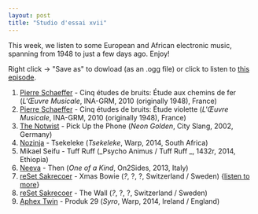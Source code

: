 ```yaml
---
layout: post
title: "Studio d'essai xvii"
---
```


This week, we listen to some European and African electronic music, spanning from 1948 to just a few days ago. Enjoy!

Right click → "Save as" to dowload (as an .ogg file) or click to listen to <a
href="https://raw.githubusercontent.com/studio-dessai/podcasts/master/2014-09-25%20-%20studio%20d%27essai%20xvii.ogg">this episode</a>.

1. [Pierre Schaeffer](http://musicbrainz.org/artist/cc48f77c-32c5-46e1-9f35-119d61671e1b) - Cinq études de bruits: Étude aux chemins de fer (_L'Œuvre Musicale_, INA-GRM, 2010 (originally 1948), France)
2. [Pierre Schaeffer](http://musicbrainz.org/artist/cc48f77c-32c5-46e1-9f35-119d61671e1b) - Cinq études de bruits: Étude violette (_L'Œuvre Musicale_, INA-GRM, 2010 (originally 1948), France)
3. [The Notwist](http://musicbrainz.org/artist/f180cec2-9421-4417-a841-c7372090d13d) - Pick Up the Phone (_Neon Golden_, City Slang, 2002, Germany)
4. [Nozinja](http://musicbrainz.org/artist/67081c57-6fbe-4ecb-8f30-e161b62557ae) - Tsekeleke (_Tsekeleke_, Warp, 2014, South Africa)
5. Mikael Seifu - Tuff Ruff (_Psycho Animus / Tuff Ruff _, 1432r, 2014, Ethiopia)
6. [Neeva](http://musicbrainz.org/artist/74a659d4-afbc-41f3-9776-b4584f5fe1cd) - Then (_One of a Kind_, On2Sides, 2013, Italy)
7. [reSet Sakrecoer](http://musicbrainz.org/artist/6f412e06-0a2b-4cca-9623-9fb9ca950e5e) - Xmas Bowie (_?_, ?, ?, Switzerland / Sweden) {[listen to more](http://sakrecoer.com/assets/mu/files/)}
8. [reSet Sakrecoer](http://musicbrainz.org/artist/6f412e06-0a2b-4cca-9623-9fb9ca950e5e) - The Wall (_?_, ?, ?, Switzerland / Sweden)
9. [Aphex Twin](http://musicbrainz.org/artist/f22942a1-6f70-4f48-866e-238cb2308fbd) - Produk 29 (_Syro_, Warp, 2014, Ireland / England)